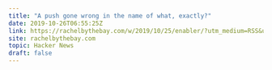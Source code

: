 ```yaml
---
title: "A push gone wrong in the name of what, exactly?"
date: 2019-10-26T06:55:25Z
link: https://rachelbythebay.com/w/2019/10/25/enabler/?utm_medium=RSS&utm_source=hune
site: rachelbythebay.com
topic: Hacker News
draft: false
---
```

